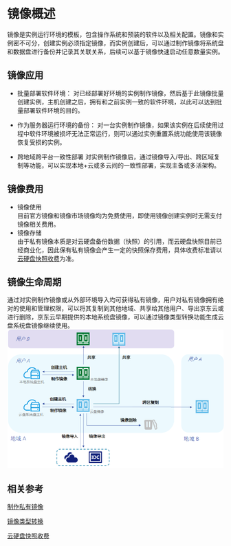 # 镜像概述

镜像是实例运行环境的模板，包含操作系统和预装的软件以及相关配置。镜像和实例密不可分，创建实例必须指定镜像，而实例创建后，可以通过制作镜像将系统盘和数据盘进行备份并记录其关联关系，后续可以基于镜像快速启动任意数量实例。

## 镜像应用
* 批量部署软件环境：
对已经部署好环境的实例制作镜像，然后基于此镜像批量创建实例，主机创建之后，拥有和之前实例一致的软件环境，以此可以达到批量部署软件环境的目的。

* 作为服务器运行环境的备份：
对一台实例制作镜像，如果该实例在后续使用过程中软件环境被损坏无法正常运行，则可以通过实例重置系统功能使用该镜像恢复受损的实例。

* 跨地域跨平台一致性部署
对实例制作镜像后，通过镜像导入/导出、跨区域复制等功能，可以实现本地+云或多云间的一致性部署，实现主备或多活架构。

## 镜像费用

* 镜像使用<br>
目前官方镜像和镜像市场镜像均为免费使用，即使用镜像创建实例时无需支付镜像相关费用。
* 镜像存储<br>
由于私有镜像本质是对云硬盘备份数据（快照）的引用，而云硬盘快照目前已经商业化，因此保有私有镜像会产生一定的快照保存费用，具体收费标准请以[云硬盘快照收费](https://docs.jdcloud.com/cloud-disk-service/price-overview)为准。

## 镜像生命周期

通过对实例制作镜像或从外部环境导入均可获得私有镜像，用户对私有镜像拥有绝对的使用和管理权限，可以将其复制到其他地域、共享给其他用户、导出京东云或进行删除，京东云早期提供的本地系统盘镜像，可以通过镜像类型转换功能生成云盘系统盘镜像继续使用。
![](../../../../../image/vm/image-overview.png)


## 相关参考

[制作私有镜像](https://docs.jdcloud.com/virtual-machines/create-private-image)

[镜像类型转换](Convert-Image.md)

[云硬盘快照收费](https://docs.jdcloud.com/cloud-disk-service/price-overview)
